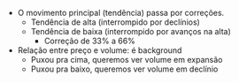 - O movimento principal (tendência) passa por correções.
  - Tendência de alta (interrompido por declínios)
  - Tendência de baixa (interrompido por avanços na alta)
    - Correção de 33% a 66%
- Relação entre preço e volume: é background
  - Puxou pra cima, queremos ver volume em expansão
  - Puxou pra baixo, queremos ver volume em declínio
